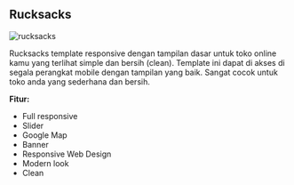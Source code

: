 Rucksacks
------------

![rucksacks](http://jarvis-store.com/themes/master-tema/rucksacks/rucksacks-preview.jpg)

Rucksacks template responsive dengan tampilan dasar untuk toko online kamu yang terlihat simple dan bersih (clean).  Template ini dapat di akses di segala perangkat mobile dengan tampilan yang baik. Sangat cocok untuk toko anda yang sederhana dan bersih.

**Fitur:**
 - Full responsive 
 - Slider 
 - Google Map 
 - Banner
 - Responsive Web Design
 - Modern look
 - Clean
